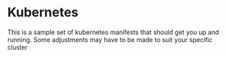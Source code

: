 # Kubernetes

This is a sample set of kubernetes manifests that should get you up and running. Some adjustments may have to be made to suit your specific cluster